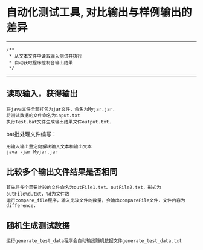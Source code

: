 # 自动化测试工具, 对比输出与样例输出的差异
----------
	/**  
	 * 从文本文件中读取输入测试并执行  
	 * 自动获取程序控制台输出结果  
	 */

----------

## 读取输入，获得输出
	将java文件全部打包为jar文件，命名为Myjar.jar.  
	将测试数据的文件命名为input.txt  
	执行Test.bat文件生成输出结果文件output.txt.  

bat批处理文件编写：  

	用输入输出重定向解决输入文本和输出文本  
	java -jar Myjar.jar  

## 比较多个输出文件结果是否相同
	首先将多个需要比较的文件命名为outFile1.txt、outFile2.txt，形式为outFile%d.txt，%d为文件数  
	运行compare_file程序，输入比较文件的数量，会输出compareFile文件，文件内容为difference.

## 随机生成测试数据
	运行generate_test_data程序会自动输出随机数据文件generate_test_data.txt
